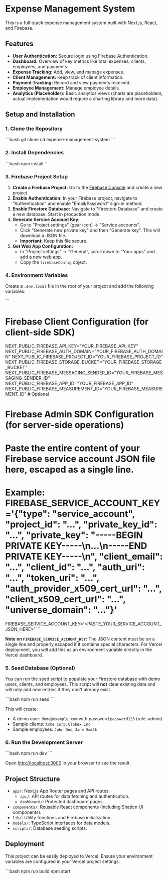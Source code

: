 # Expense Management System

This is a full-stack expense management system built with Next.js, React, and Firebase.

## Features

-   **User Authentication:** Secure login using Firebase Authentication.
-   **Dashboard:** Overview of key metrics like total expenses, clients, employees, and payments.
-   **Expense Tracking:** Add, view, and manage expenses.
-   **Client Management:** Keep track of client information.
-   **Payment Tracking:** Record and view payments received.
-   **Employee Management:** Manage employee details.
-   **Analytics (Placeholder):** Basic analytics views (charts are placeholders, actual implementation would require a charting library and more data).

## Setup and Installation

### 1. Clone the Repository

\`\`\`bash
git clone <your-repo-url>
cd expense-management-system
\`\`\`

### 2. Install Dependencies

\`\`\`bash
npm install
\`\`\`

### 3. Firebase Project Setup

1.  **Create a Firebase Project:** Go to the [Firebase Console](https://console.firebase.google.com/) and create a new project.
2.  **Enable Authentication:** In your Firebase project, navigate to "Authentication" and enable "Email/Password" sign-in method.
3.  **Enable Firestore Database:** Navigate to "Firestore Database" and create a new database. Start in production mode.
4.  **Generate Service Account Key:**
    *   Go to "Project settings" (gear icon) -> "Service accounts".
    *   Click "Generate new private key" and then "Generate key". This will download a JSON file.
    *   **Important:** Keep this file secure.
5.  **Get Web App Configuration:**
    *   In "Project settings" -> "General", scroll down to "Your apps" and add a new web app.
    *   Copy the `firebaseConfig` object.

### 4. Environment Variables

Create a `.env.local` file in the root of your project and add the following variables:

\`\`\`
# Firebase Client Configuration (for client-side SDK)
NEXT_PUBLIC_FIREBASE_API_KEY="YOUR_FIREBASE_API_KEY"
NEXT_PUBLIC_FIREBASE_AUTH_DOMAIN="YOUR_FIREBASE_AUTH_DOMAIN"
NEXT_PUBLIC_FIREBASE_PROJECT_ID="YOUR_FIREBASE_PROJECT_ID"
NEXT_PUBLIC_FIREBASE_STORAGE_BUCKET="YOUR_FIREBASE_STORAGE_BUCKET"
NEXT_PUBLIC_FIREBASE_MESSAGING_SENDER_ID="YOUR_FIREBASE_MESSAGING_SENDER_ID"
NEXT_PUBLIC_FIREBASE_APP_ID="YOUR_FIREBASE_APP_ID"
NEXT_PUBLIC_FIREBASE_MEASUREMENT_ID="YOUR_FIREBASE_MEASUREMENT_ID" # Optional

# Firebase Admin SDK Configuration (for server-side operations)
# Paste the entire content of your Firebase service account JSON file here, escaped as a single line.
# Example: FIREBASE_SERVICE_ACCOUNT_KEY='{"type": "service_account", "project_id": "...", "private_key_id": "...", "private_key": "-----BEGIN PRIVATE KEY-----\n...\n-----END PRIVATE KEY-----\n", "client_email": "...", "client_id": "...", "auth_uri": "...", "token_uri": "...", "auth_provider_x509_cert_url": "...", "client_x509_cert_url": "...", "universe_domain": "..."}'
FIREBASE_SERVICE_ACCOUNT_KEY='<PASTE_YOUR_SERVICE_ACCOUNT_JSON_HERE>'
\`\`\`

**Note on `FIREBASE_SERVICE_ACCOUNT_KEY`:** The JSON content must be on a single line and properly escaped if it contains special characters. For Vercel deployment, you will add this as an environment variable directly in the Vercel dashboard.

### 5. Seed Database (Optional)

You can run the seed script to populate your Firestore database with demo users, clients, and employees. This script will **not** clear existing data and will only add new entries if they don't already exist.

\`\`\`bash
npm run seed
\`\`\`

This will create:
-   A demo user: `demo@example.com` with password `password123` (role: admin)
-   Sample clients: `Acme Corp`, `Globex Inc`
-   Sample employees: `John Doe`, `Jane Smith`

### 6. Run the Development Server

\`\`\`bash
npm run dev
\`\`\`

Open [http://localhost:3000](http://localhost:3000) in your browser to see the result.

## Project Structure

-   `app/`: Next.js App Router pages and API routes.
    -   `api/`: API routes for data fetching and authentication.
    -   `dashboard/`: Protected dashboard pages.
-   `components/`: Reusable React components (including Shadcn UI components).
-   `lib/`: Utility functions and Firebase initialization.
-   `models/`: TypeScript interfaces for data models.
-   `scripts/`: Database seeding scripts.

## Deployment

This project can be easily deployed to Vercel. Ensure your environment variables are configured in your Vercel project settings.

\`\`\`bash
npm run build
npm start
